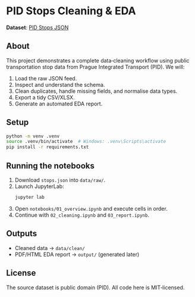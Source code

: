 # PID Stops Cleaning & EDA

**Dataset**: [PID Stops JSON](https://data.pid.cz/stops/json/stops.json)

## About
This project demonstrates a complete data‑cleaning workflow using public transportation stop data from Prague Integrated Transport (PID).
We will:
1. Load the raw JSON feed.
2. Inspect and understand the schema.
3. Clean duplicates, handle missing fields, and normalise data types.
4. Export a tidy CSV/XLSX.
5. Generate an automated EDA report.

## Setup
```bash
python -m venv .venv
source .venv/bin/activate  # Windows: .venv\Scripts\activate
pip install -r requirements.txt
```

## Running the notebooks
1. Download `stops.json` into `data/raw/`.
2. Launch JupyterLab:
   ```bash
   jupyter lab
   ```
3. Open `notebooks/01_overview.ipynb` and execute cells in order.
4. Continue with `02_cleaning.ipynb` and `03_report.ipynb`.

## Outputs
* Cleaned data → `data/clean/`
* PDF/HTML EDA report → `output/` (generated later)

## License
The source dataset is public domain (PID). All code here is MIT‑licensed.
